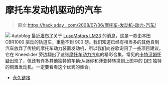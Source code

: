 # 摩托车发动机驱动的汽车

> 原文:[https://hack aday . com/2008/07/06/摩托车-发动机-动力-汽车/](https://hackaday.com/2008/07/06/motorcycle-engine-powered-cars/)

![](../Images/3c1375758bb3c772ce48fc8693a0cf21.png)
Autoblog 最近[发布了](http://www.autoblog.com/2008/07/06/lusomotors-lm23-150hp-honda-cbr-powered-track-car/)关于 [LusoMotors LM23](http://www.lusomotors.com/) 的消息，这是一款由本田 CBR1000 驱动的轨道车，重量不到 900 磅。我们知道已经有相当多的其他自制汽车放弃了传统的摩托车动力装置发动机，所以我们向谷歌询问了一些项目建议。它在 Kneeslider 旁边翻出了这张[摩托车动力汽车](http://thekneeslider.com/motorcycle-powered-cars/)的精彩合集。常见的[卡特汉姆怀疑](http://www.super7cars.com/Super7_GSX1300R_Hayabusa.html)出现了，但还有许多其他独特的车辆:从迷你和菲亚特转换到上图中的 [DP1](http://www.dpcars.net/) 独特的侧置发动机。一定要看看这个优秀的集合。

*   [永久链接](http://thekneeslider.com/motorcycle-powered-cars/)